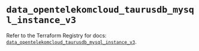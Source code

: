 # `data_opentelekomcloud_taurusdb_mysql_instance_v3`

Refer to the Terraform Registry for docs: [`data_opentelekomcloud_taurusdb_mysql_instance_v3`](https://registry.terraform.io/providers/opentelekomcloud/opentelekomcloud/1.36.51/docs/data-sources/taurusdb_mysql_instance_v3).

